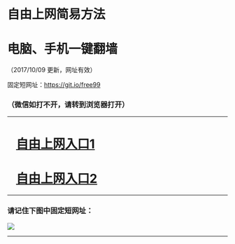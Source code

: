 ﻿# 自由上网简易方法

# 电脑、手机一键翻墙

（2017/10/09 更新，网址有效）

固定短网址：https://git.io/free99

### （微信如打不开，请转到浏览器打开）


***





# &nbsp;&nbsp; <a href="http://ft25214258.fwq-tz-1001.info/fwqtz01.html?t=1009001975 " target="_blank">自由上网入口1</a>
# &nbsp;&nbsp; <a href="http://ft1846732358.fwq-tz-1002.info/fwqtz02.html?t=1009001868 " target="_blank">自由上网入口2</a>
***

### 请记住下图中固定短网址：

<img src="https://s3-us-west-2.amazonaws.com/fwq-1001/yjfq-20170905okok.png" /> 


***

